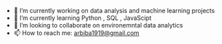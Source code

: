 - 🔭 I’m currently working on data analysis and machine learning projects
- 🌱 I’m currently learning Python , SQL , JavaScipt
- 👯 I’m looking to collaborate on environemntal data analytics
- 📫 How to reach me: arbiba1919@gmail.com
